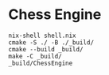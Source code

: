 # Chess Engine

```
nix-shell shell.nix
cmake -S ./ -B ./_build/
cmake --build _build/
make -C _build/
_build/ChessEngine
```
